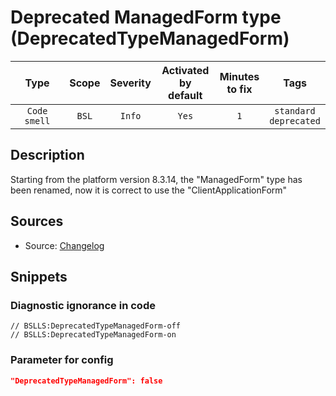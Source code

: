 # Deprecated ManagedForm type (DeprecatedTypeManagedForm)

| Type | Scope | Severity | Activated<br/>by default | Minutes<br/>to fix | Tags |
| :-: | :-: | :-: | :-: | :-: | :-: |
| `Code smell` | `BSL` | `Info` | `Yes` | `1` | `standard`<br/>`deprecated` |

<!-- Блоки выше заполняются автоматически, не трогать -->
## Description
<!-- Описание диагностики заполняется вручную. Необходимо понятным языком описать смысл и схему работу -->
Starting from the platform version 8.3.14, the "ManagedForm" type has been renamed, now it is correct to use the "ClientApplicationForm"
## Sources
<!-- Необходимо указывать ссылки на все источники, из которых почерпнута информация для создания диагностики -->
<!-- Примеры источников

* Источник: [Стандарт: Тексты модулей](https://its.1c.ru/db/v8std#content:456:hdoc)
* Полезная информаця: [Отказ от использования модальных окон](https://its.1c.ru/db/metod8dev#content:5272:hdoc)
* Источник: [Cognitive complexity, ver. 1.4](https://www.sonarsource.com/docs/CognitiveComplexity.pdf) -->
* Source: [Changelog](https://dl03.1c.ru/content/Platform/8_3_16_1148/1cv8upd_8_3_16_1148.htm)

## Snippets

<!-- Блоки ниже заполняются автоматически, не трогать -->
### Diagnostic ignorance in code

```bsl
// BSLLS:DeprecatedTypeManagedForm-off
// BSLLS:DeprecatedTypeManagedForm-on
```

### Parameter for config

```json
"DeprecatedTypeManagedForm": false
```
